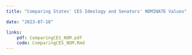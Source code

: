 ```yaml
---
title: "Comparing States' CES Ideology and Senators' NOMINATE Values"

date: "2023-07-18"

links:
    pdf: ComparingCES_NOM.pdf
    code: ComparingCES_NOM.Rmd
---
```


